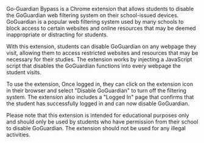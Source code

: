 Go-Guardian Bypass is a Chrome extension that allows students to disable the GoGuardian web filtering system on their school-issued devices. GoGuardian is a popular web filtering system used by many schools to block access to certain websites and online resources that may be deemed inappropriate or distracting for students.

With this extension, students can disable GoGuardian on any webpage they visit, allowing them to access restricted websites and resources that may be necessary for their studies. The extension works by injecting a JavaScript script that disables the GoGuardian functions into every webpage the student visits.

To use the extension, Once logged in, they can click on the extension icon in their browser and select "Disable GoGuardian" to turn off the filtering system. The extension also includes a "Logged In" page that confirms that the student has successfully logged in and can now disable GoGuardian.

Please note that this extension is intended for educational purposes only and should only be used by students who have permission from their school to disable GoGuardian. The extension should not be used for any illegal activities.
